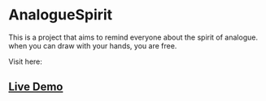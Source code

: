 # AnalogueSpirit

This is a project that aims to remind everyone about the spirit of analogue.
when you can draw with your hands, you are free.

Visit here:
## **[Live Demo](https://mengxihe.github.io/AnalogueSpirit/)**

